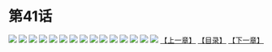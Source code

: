 # 第41话
![](https://s2.baozimh.com/scomic/yuekanshaonuyeqijun-chunquan/0/45-vk9d/1.jpg)
![](https://s2.baozimh.com/scomic/yuekanshaonuyeqijun-chunquan/0/45-vk9d/2.jpg)
![](https://s2.baozimh.com/scomic/yuekanshaonuyeqijun-chunquan/0/45-vk9d/3.jpg)
![](https://s2.baozimh.com/scomic/yuekanshaonuyeqijun-chunquan/0/45-vk9d/4.jpg)
![](https://s2.baozimh.com/scomic/yuekanshaonuyeqijun-chunquan/0/45-vk9d/5.jpg)
![](https://s2.baozimh.com/scomic/yuekanshaonuyeqijun-chunquan/0/45-vk9d/6.jpg)
![](https://s2.baozimh.com/scomic/yuekanshaonuyeqijun-chunquan/0/45-vk9d/7.jpg)
![](https://s2.baozimh.com/scomic/yuekanshaonuyeqijun-chunquan/0/45-vk9d/8.jpg)
![](https://s2.baozimh.com/scomic/yuekanshaonuyeqijun-chunquan/0/45-vk9d/9.jpg)
![](https://s2.baozimh.com/scomic/yuekanshaonuyeqijun-chunquan/0/45-vk9d/10.jpg)
![](https://s2.baozimh.com/scomic/yuekanshaonuyeqijun-chunquan/0/45-vk9d/11.jpg)
![](https://s2.baozimh.com/scomic/yuekanshaonuyeqijun-chunquan/0/45-vk9d/12.jpg)
![](https://s2.baozimh.com/scomic/yuekanshaonuyeqijun-chunquan/0/45-vk9d/13.jpg)
![](https://s2.baozimh.com/scomic/yuekanshaonuyeqijun-chunquan/0/45-vk9d/14.jpg)
![](https://s2.baozimh.com/scomic/yuekanshaonuyeqijun-chunquan/0/45-vk9d/15.jpg)
[【上一章】](./40.md)
[【目录】](./README.md)
[【下一章】](./42.md)
